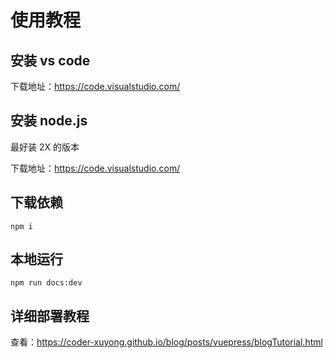 # 使用教程

## 安装 vs code

下载地址：https://code.visualstudio.com/

## 安装 node.js

最好装 2X 的版本

下载地址：https://code.visualstudio.com/

## 下载依赖
```shell
npm i
```

## 本地运行
```shell
npm run docs:dev
```


## 详细部署教程

查看：https://coder-xuyong.github.io/blog/posts/vuepress/blogTutorial.html